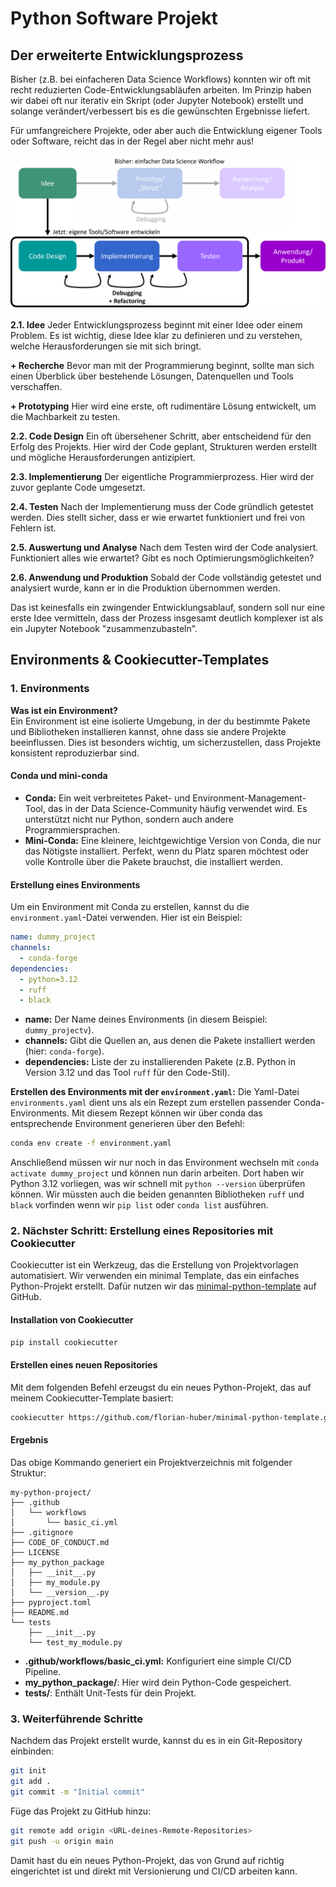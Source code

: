 # Python Software Projekt

## Der erweiterte Entwicklungsprozess

Bisher (z.B. bei einfacheren Data Science Workflows) konnten wir oft mit recht reduzierten Code-Entwicklungsabläufen arbeiten. Im Prinzip haben wir dabei oft nur iterativ ein Skript (oder Jupyter Notebook) erstellt und solange verändert/verbessert bis es die gewünschten Ergebnisse liefert.

Für umfangreichere Projekte, oder aber auch die Entwicklung eigener Tools oder Software, reicht das in der Regel aber nicht mehr aus!

![fig_development_process_sketch](../images/fig_development_process_sketch.png)

**2.1. Idee**
Jeder Entwicklungsprozess beginnt mit einer Idee oder einem Problem. Es ist wichtig, diese Idee klar zu definieren und zu verstehen, welche Herausforderungen sie mit sich bringt.

**+ Recherche**
Bevor man mit der Programmierung beginnt, sollte man sich einen Überblick über bestehende Lösungen, Datenquellen und Tools verschaffen.

**+ Prototyping**
Hier wird eine erste, oft rudimentäre Lösung entwickelt, um die Machbarkeit zu testen.

**2.2. Code Design**
Ein oft übersehener Schritt, aber entscheidend für den Erfolg des Projekts. Hier wird der Code geplant, Strukturen werden erstellt und mögliche Herausforderungen antizipiert.

**2.3. Implementierung**
Der eigentliche Programmierprozess. Hier wird der zuvor geplante Code umgesetzt.

**2.4. Testen**
Nach der Implementierung muss der Code gründlich getestet werden. Dies stellt sicher, dass er wie erwartet funktioniert und frei von Fehlern ist.

**2.5. Auswertung und Analyse**
Nach dem Testen wird der Code analysiert. Funktioniert alles wie erwartet? Gibt es noch Optimierungsmöglichkeiten?

**2.6. Anwendung und Produktion**
Sobald der Code vollständig getestet und analysiert wurde, kann er in die Produktion übernommen werden.

Das ist keinesfalls ein zwingender Entwicklungsablauf, sondern soll nur eine erste Idee vermitteln, dass der Prozess insgesamt deutlich komplexer ist als ein Jupyter Notebook "zusammenzubasteln".

## Environments & Cookiecutter-Templates

### 1. Environments

**Was ist ein Environment?**  
Ein Environment ist eine isolierte Umgebung, in der du bestimmte Pakete und Bibliotheken installieren kannst, ohne dass sie andere Projekte beeinflussen. Dies ist besonders wichtig, um sicherzustellen, dass Projekte konsistent reproduzierbar sind.

#### Conda und mini-conda

- **Conda:** Ein weit verbreitetes Paket- und Environment-Management-Tool, das in der Data Science-Community häufig verwendet wird. Es unterstützt nicht nur Python, sondern auch andere Programmiersprachen.
- **Mini-Conda:** Eine kleinere, leichtgewichtige Version von Conda, die nur das Nötigste installiert. Perfekt, wenn du Platz sparen möchtest oder volle Kontrolle über die Pakete brauchst, die installiert werden.

#### Erstellung eines Environments

Um ein Environment mit Conda zu erstellen, kannst du die `environment.yaml`-Datei verwenden. Hier ist ein Beispiel:

```yaml
name: dummy_project
channels:
  - conda-forge
dependencies:
  - python=3.12
  - ruff
  - black
```

- **name:** Der Name deines Environments (in diesem Beispiel: `dummy_projectv`).
- **channels:** Gibt die Quellen an, aus denen die Pakete installiert werden (hier: `conda-forge`).
- **dependencies:** Liste der zu installierenden Pakete (z.B. Python in Version 3.12 und das Tool `ruff` für den Code-Stil).

**Erstellen des Environments mit der `environment.yaml`:**
Die Yaml-Datei `environments.yaml` dient uns als ein Rezept zum erstellen passender Conda-Environments. Mit diesem Rezept können wir über conda das entsprechende Environment generieren über den Befehl:

```bash
conda env create -f environment.yaml
```

Anschließend müssen wir nur noch in das Environment wechseln mit `conda activate dummy_project` und können nun darin arbeiten. Dort haben wir Python 3.12 vorliegen, was wir schnell mit `python --version` überprüfen können. Wir müssten auch die beiden genannten Bibliotheken `ruff` und `black` vorfinden wenn wir `pip list` oder `conda list` ausführen.


### 2. Nächster Schritt: Erstellung eines Repositories mit Cookiecutter

Cookiecutter ist ein Werkzeug, das die Erstellung von Projektvorlagen automatisiert. Wir verwenden ein minimal Template, das ein einfaches Python-Projekt erstellt. Dafür nutzen wir das [minimal-python-template](https://github.com/florian-huber/minimal-python-template) auf GitHub.

#### Installation von Cookiecutter
```bash
pip install cookiecutter
```

#### Erstellen eines neuen Repositories

Mit dem folgenden Befehl erzeugst du ein neues Python-Projekt, das auf meinem Cookiecutter-Template basiert:

```bash
cookiecutter https://github.com/florian-huber/minimal-python-template.git
```

#### Ergebnis
Das obige Kommando generiert ein Projektverzeichnis mit folgender Struktur:

```
my-python-project/
├── .github
│   └── workflows
│       └── basic_ci.yml
├── .gitignore
├── CODE_OF_CONDUCT.md
├── LICENSE
├── my_python_package
│   ├── __init__.py
│   ├── my_module.py
│   └── __version__.py
├── pyproject.toml
├── README.md
└── tests
    ├── __init__.py
    └── test_my_module.py
```

- **.github/workflows/basic_ci.yml:** Konfiguriert eine simple CI/CD Pipeline.
- **my_python_package/**: Hier wird dein Python-Code gespeichert.
- **tests/**: Enthält Unit-Tests für dein Projekt.

### 3. Weiterführende Schritte

Nachdem das Projekt erstellt wurde, kannst du es in ein Git-Repository einbinden:
```bash
git init
git add .
git commit -m "Initial commit"
```

Füge das Projekt zu GitHub hinzu:
```bash
git remote add origin <URL-deines-Remote-Repositories>
git push -u origin main
```

Damit hast du ein neues Python-Projekt, das von Grund auf richtig eingerichtet ist und direkt mit Versionierung und CI/CD arbeiten kann.

